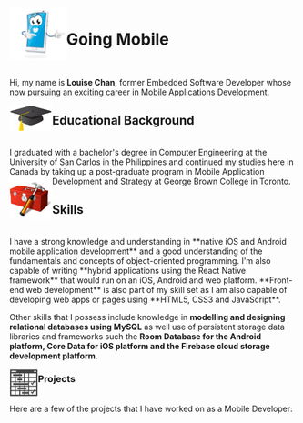 
<img align="left" src="./images/mobile_icon.png" width=100 />

# Going Mobile        
<br>         

Hi, my name is <b>Louise Chan</b>, former Embedded Software Developer whose now pursuing an exciting career in Mobile Applications Development.

<img align="left" src="./images/graduation_cap.png" width=75 />

## Educational Background
<br>
I graduated with a bachelor's degree in Computer Engineering at the University of San Carlos in the Philippines and continued my studies here in Canada by taking up a post-graduate program in Mobile Application Development and Strategy at George Brown College in Toronto.

<img align="left" src="./images/toolbox.png" width=75 /> 

## Skills
<br>
I have a strong knowledge and understanding in **native iOS and Android mobile application development** and a good understanding of the fundamentals and concepts of object-oriented programming. I'm also capable of writing **hybrid applications using the React Native framework** that would run on an iOS, Android and web platform. **Front-end web development** is also part of my skill set as I am also capable of developing web apps or pages using **HTML5, CSS3 and JavaScript**.  

Other skills that I possess include knowledge in **modelling and designing relational databases using MySQL** as well use of persistent storage data libraries and frameworks such the **Room Database for the Android platform, Core Data for iOS platform and the Firebase cloud storage development platform**.

<img align="left" src="./images/project_icon.png" width=50 /> 

### Projects
<br>
Here are a few of the projects that I have worked on as a Mobile Developer:








